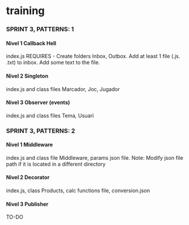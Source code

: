 # training

### SPRINT 3, PATTERNS:  1
#### Nivel 1 Callback Hell
index.js REQUIRES - Create folders Inbox, Outbox. Add at least 1 file (.js. .txt) to inbox. Add some text to the file.  
####  Nivel 2 Singleton
index.js and class files Marcador, Joc, Jugador
####  Nivel 3 Observer (events)
index.js and class files Tema, Usuari 
### SPRINT 3, PATTERNS:  2
#### Nivel 1 Middleware
index.js and class file Middleware, params json file. Note: Modify json file path if it is located in a different directory
####  Nivel 2 Decorator
index.js, class Products, calc functions file, conversion.json 
####  Nivel 3 Publisher 
TO-DO
